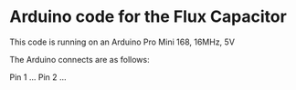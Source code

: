 
# Arduino code for the Flux Capacitor

This code is running on an Arduino Pro Mini 168, 16MHz, 5V

The Arduino connects are as follows:

Pin 1	    ...
Pin 2	    ...
